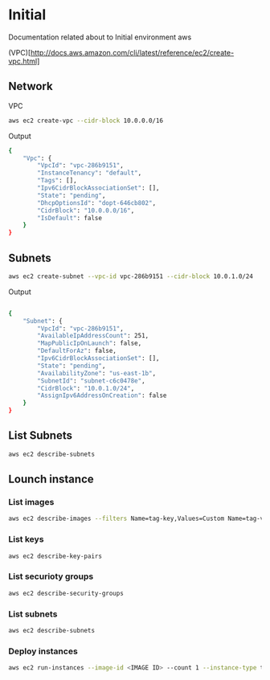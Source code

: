 # Initial

Documentation related about to Initial environment aws

(VPC)[http://docs.aws.amazon.com/cli/latest/reference/ec2/create-vpc.html]

## Network

VPC

```sh
aws ec2 create-vpc --cidr-block 10.0.0.0/16
```

Output

```sh
{
    "Vpc": {
        "VpcId": "vpc-286b9151",
        "InstanceTenancy": "default",
        "Tags": [],
        "Ipv6CidrBlockAssociationSet": [],
        "State": "pending",
        "DhcpOptionsId": "dopt-646cb802",
        "CidrBlock": "10.0.0.0/16",
        "IsDefault": false
    }
}
```

## Subnets

```sh
aws ec2 create-subnet --vpc-id vpc-286b9151 --cidr-block 10.0.1.0/24
```

Output

```sh

{
    "Subnet": {
        "VpcId": "vpc-286b9151",
        "AvailableIpAddressCount": 251,
        "MapPublicIpOnLaunch": false,
        "DefaultForAz": false,
        "Ipv6CidrBlockAssociationSet": [],
        "State": "pending",
        "AvailabilityZone": "us-east-1b",
        "SubnetId": "subnet-c6c0478e",
        "CidrBlock": "10.0.1.0/24",
        "AssignIpv6AddressOnCreation": false
    }
}

```

## List Subnets

```sh
aws ec2 describe-subnets
```

## Lounch instance

### List images

```sh
aws ec2 describe-images --filters Name=tag-key,Values=Custom Name=tag-value,Values=Linux1,Ubuntu1 --query 'Images[*].{ID:ImageId}'
```

### List keys

```sh
aws ec2 describe-key-pairs
```

### List securioty groups

```sh
aws ec2 describe-security-groups
```

### List subnets

```sh
aws ec2 describe-subnets
```

### Deploy instances

```sh
aws ec2 run-instances --image-id <IMAGE ID> --count 1 --instance-type t2.micro --key-name <MINHA CHAVE> --security-group-ids <SECURITY GROUP ID> --subnet-id <SUBNETID>

```